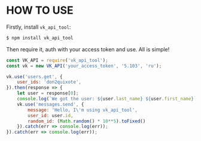# HOW TO USE

Firstly, install `vk_api_tool`:
```bash
$ npm install vk_api_tool
```
Then require it, auth with your access token and use. All is simple!
```javascript
const VK_API = require('vk_api_tool');
const vk = new VK_API('your_access_token', '5.103', 'ru');

vk.use('users.get', {
    user_ids: 'don2quixote',
}).then(response => {
    let user = response[0];
    console.log(`We got the user: ${user.last_name} ${user.first_name}`);
    vk.use('messages.send', {
        message: 'Hello, I\'m using vk_api_tool',
        user_id: user.id,
        random_id: (Math.random() * 10**5).toFixed()
    }).catch(err => console.log(err));
}).catch(err => console.log(err));
```